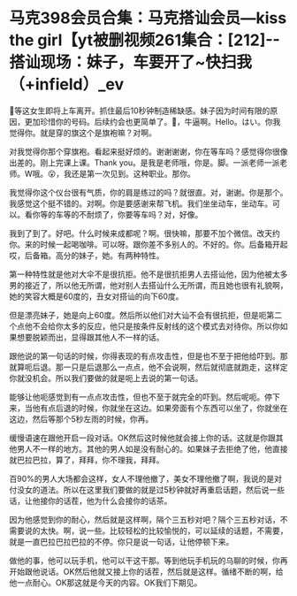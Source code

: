 # 马克398会员合集：马克搭讪会员—kiss the girl【yt被删视频261集合：[212]--搭讪现场：妹子，车要开了~快扫我（+infield）_ev

🎼等这女生即将上车离开。抓住最后10秒钟制造稀缺感。妹子因为时间有限的原因，更加珍惜你的号码。后续约会也更简单了。🎼，牛逼啊。Hello。はい。你我觉得你。就是穿的旗这个是旗袍嘛？对啊。

对我觉得你那个穿旗袍。看起来挺好烦的。谢谢谢谢，你在等车吗？感觉得你很像出差的。刚上完课上课。Thank you。是我是老师哦，你是。脚。一派老师一派老师。W哦。😮，我还是第一次见到。这种职业。那你。

我觉得你这个仪台很有气质，你的肩是练过的吗？就很直。对，谢谢。你是那个。我感觉这个挺不错的。对啊。你是要感谢来帮飞机。我们坐坐动车，坐动车。可以。看你等的车等的不耐烦了，你要等车吗？对，好像。

我到了到了。好吧。什么时候来成都呢？啊。很快嘛，那要不加个微信。改天约你。来的时候一起喝咖啡。可以呀。跟你差不多别人的。不好的。你。后备箱开起哎，后备箱。高分的妹子，她。有两种特性。

第一种特性就是他对大伞不是很抗拒。他不是很抗拒男人去搭讪他，因为他被太多男的接近了，所以他无所谓，他对别人去搭讪什么无所谓，而且她也很有礼貌啊，她的笑容大概是60度的，丑女对搭讪的向下60度。

但是漂亮妹子，她是向上60度。然后所以他们对大讪不会有很抗拒，但是呃第二个点他不会给你太多的反应，他只是按条件反射线的这个模式去对待你。所以你如果想要脱颖而出，显得跟其他人不一样的话。

跟他说的第一句话的时候，你得表现的有点攻击性，但是也不至于把他给吓到。那就算呃后退。那一只是后退那么一点点，他不会说啊，然后就彻底就跑走，这样定你就没机会。所以我们要做的就是呃上去说的第一句话。

能够让他呃感觉到有一点点攻击性，但也不至于就完全的吓到。然后呢呃。停下来，当他有点后退的时候，你就坐在这边。如果旁面有个东西可以坐了，你就坐在这边，然后等那个5秒左雨的时候，你再。

缓慢语速在跟他开启一段对话。OK然后这时候他就会接上你的话。这就是你跟其他男人不一样的地方。其他的男人如是没有耐心的。如果妹子去拒绝了他，他直接就巴拉巴拉，算了，拜拜，你不理我，拜拜。

百90%的男人大场都会这样，女人不理他撤了，美女不理他撤了啊，我说的是对付没女的道法。所以在这里我们要做的就是过5秒钟就好再重启话题，然后说一些话，让他接你的话茬，他为什么会接你的话茶。

因为他感觉到你的耐心，然后就是这样啊，隔个三五秒对吧？隔个三五秒对话，不需要说的太快。啊，说一些。比较轻松的比较愉悦的，可以延续的话题，不需要，就是一直巴拉巴拉巴拉的不停。你只是说一句话，让他停顿下来。

做他的事，他可以玩手机，他可以干这干那。等到他玩手机玩的乌聊的时候，你再开始跟他说话。OK然后他就又接上你的话茬，然后就是这样。循绪不断的啊，给他一点耐心。OK那这就是今天的内容。OK我们下期见。

